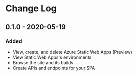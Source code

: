 # Change Log

## 0.1.0 - 2020-05-19

### Added
- View, create, and delete Azure Static Web Apps (Preview)
- View Static Web Apps's environments
- Browse the site and its builds
- Create APIs and endpoints for your SPA
